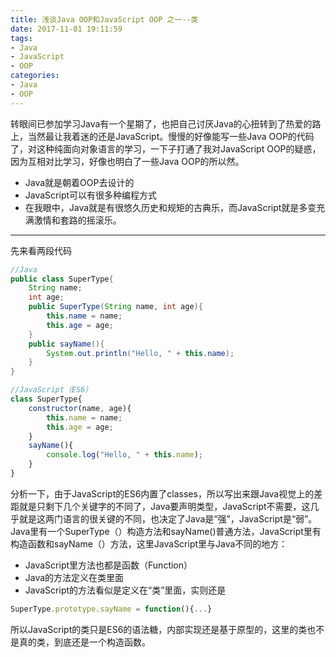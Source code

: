 ```yaml
---
title: 浅谈Java OOP和JavaScript OOP 之一--类
date: 2017-11-01 19:11:59
tags: 
- Java
- JavaScript 
- OOP
categories: 
- Java 
- OOP
---
```

转眼间已参加学习Java有一个星期了，也把自己讨厌Java的心扭转到了热爱的路上，当然最让我着迷的还是JavaScript。慢慢的好像能写一些Java OOP的代码了，对这种纯面向对象语言的学习，一下子打通了我对JavaScript OOP的疑惑，因为互相对比学习，好像也明白了一些Java OOP的所以然。
* Java就是朝着OOP去设计的
* JavaScript可以有很多种编程方式
* 在我眼中，Java就是有很悠久历史和规矩的古典乐，而JavaScript就是多变充满激情和套路的摇滚乐。
<!-- more -->
****************************
先来看两段代码

```java
//Java
public class SuperType{
    String name;
    int age;
    public SuperType(String name, int age){
        this.name = name;
        this.age = age;
    }
    public sayName(){
        System.out.println("Hello, " + this.name);
    }
}
```
```javascript
//JavaScript（ES6）
class SuperType{
    constructor(name, age){
        this.name = name;
        this.age = age;
    }
    sayName(){
        console.log("Hello, " + this.name);
    }
}
```
分析一下，由于JavaScript的ES6内置了classes，所以写出来跟Java视觉上的差距就是只剩下几个关键字的不同了，Java要声明类型，JavaScript不需要，这几乎就是这两门语言的很关键的不同，也决定了Java是“强”，JavaScript是“弱”。
Java里有一个SuperType（）构造方法和sayName()普通方法，JavaScript里有构造函数和sayName（）方法，这里JavaScript里与Java不同的地方：
* JavaScript里方法也都是函数（Function）
* Java的方法定义在类里面
* JavaScript的方法看似是定义在“类”里面，实则还是
```javascript 
SuperType.prototype.sayName = function(){...}
```
所以JavaScript的类只是ES6的语法糖，内部实现还是基于原型的，这里的类也不是真的类，到底还是一个构造函数。